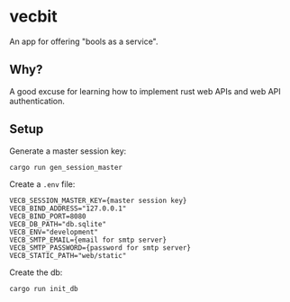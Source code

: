 # vecbit

An app for offering "bools as a service".

## Why?

A good excuse for learning how to implement rust web APIs and
web API authentication.

## Setup

Generate a master session key: 

    cargo run gen_session_master

Create a `.env` file:

    VECB_SESSION_MASTER_KEY={master session key}
    VECB_BIND_ADDRESS="127.0.0.1"
    VECB_BIND_PORT=8080
    VECB_DB_PATH="db.sqlite"
    VECB_ENV="development"
    VECB_SMTP_EMAIL={email for smtp server}
    VECB_SMTP_PASSWORD={password for smtp server}
    VECB_STATIC_PATH="web/static"

Create the db:

    cargo run init_db
